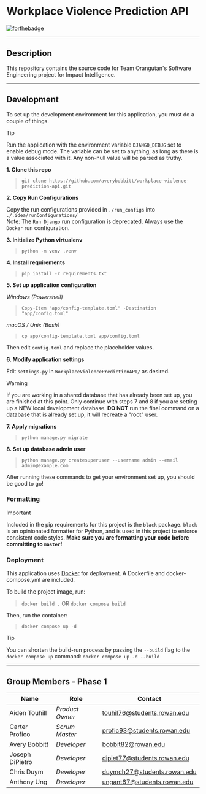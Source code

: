# Workplace Violence Prediction API

[![forthebadge](https://forthebadge.com/images/badges/made-with-python.svg)](https://forthebadge.com)

---

## Description

This repository contains the source code for Team Orangutan's Software Engineering project for Impact Intelligence.

---

## Development

To set up the development environment for this application, you must do a couple of things.

> [!TIP]
> Run the application with the environment variable `DJANGO_DEBUG` set to enable debug mode. The variable can be set
> to anything, as long as there is a value associated with it. Any non-null value will be parsed as truthy.

**1. Clone this repo**
> `git clone https://github.com/averybobbitt/workplace-violence-prediction-api.git`

**2. Copy Run Configurations**

Copy the run configurations provided in `./run_configs` into `./.idea/runConfigurations/` \
Note: The `Run Django` run configuration is deprecated. Always use the `Docker` run configuration.

**3. Initialize Python virtualenv**
> `python -m venv .venv`

**4. Install requirements**
> `pip install -r requirements.txt`

**5. Set up application configuration**

_Windows (Powershell)_
> `Copy-Item "app/config-template.toml" -Destination "app/config.toml"`

_macOS / Unix (Bash)_
> `cp app/config-template.toml app/config.toml`

Then edit `config.toml` and replace the placeholder values.

**6. Modify application settings**

Edit `settings.py` in `WorkplaceViolencePredictionAPI/` as desired.

> [!WARNING]
> If you are working in a shared database that has already been set up, you are finished at this point.
> Only continue with steps 7 and 8 if you are setting up a NEW local development database.
> **DO NOT** run the final command on a database that is already set up, it will recreate a "root" user.

**7. Apply migrations**
> `python manage.py migrate`

**8. Set up database admin user**
> `python manage.py createsuperuser --username admin --email admin@example.com`

After running these commands to get your environment set up, you should be good to go!

### Formatting

> [!IMPORTANT]
> Included in the pip requirements for this project is the `black` package. `black` is an opinionated formatter for
> Python, and is used in this project to enforce consistent code styles. **Make sure you are formatting your code before
committing to `master`!**

### Deployment

This application uses [Docker](https://www.docker.com/) for deployment. A Dockerfile and docker-compose.yml are included.

To build the project image, run:
> `docker build .`
OR
> `docker compose build`

Then, run the container:
> `docker compose up -d`

> [!TIP]
> You can shorten the build-run process by passing the `--build` flag to the `docker compose up` command:
> `docker compose up -d --build`

---

## Group Members - Phase 1

| Name              | Role            | Contact                                                           |
|-------------------|-----------------|-------------------------------------------------------------------|
| Aiden Touhill     | *Product Owner* | [touhil76@students.rowan.edu](mailto:touhil76@students.rowan.edu) |
| Carter Profico    | *Scrum Master*  | [profic93@students.rowan.edu](mailto:profic93@students.rowan.edu) |
| Avery Bobbitt     | *Developer*     | [bobbit82@rowan.edu](mailto:bobbit82@rowan.edu)                   |
| Joseph DiPietro   | *Developer*     | [dipiet77@students.rowan.edu](mailto:dipiet77@students.rowan.edu) |
| Chris Duym        | *Developer*     | [duymch27@students.rowan.edu](mailto:duymch27@students.rowan.edu) |
| Anthony Ung       | *Developer*     | [ungant67@students.rowan.edu](mailto:ungant67@students.rowan.edu) |
